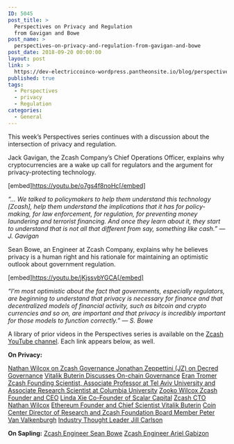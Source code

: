 ```yaml
---
ID: 5045
post_title: >
  Perspectives on Privacy and Regulation
  from Gavigan and Bowe
post_name: >
  perspectives-on-privacy-and-regulation-from-gavigan-and-bowe
post_date: 2018-09-20 00:00:00
layout: post
link: >
  https://dev-electriccoinco-wordpress.pantheonsite.io/blog/perspectives-on-privacy-and-regulation-from-gavigan-and-bowe/
published: true
tags:
  - Perspectives
  - privacy
  - Regulation
categories:
  - General
---
```

This week’s Perspectives series continues with a discussion about the intersection of privacy and regulation.

Jack Gavigan, the Zcash Company’s Chief Operations Officer, explains why cryptocurrencies are a wake up call for regulators and the argument for privacy-protecting technology.

[embed]https://youtu.be/o7gs4f8noHc[/embed]

<i>“... We talked to policymakers to help them understand this technology [Zcash], help them understand the implications that it has for policy-making, for law enforcement, for regulation, for preventing money laundering and terrorist financing. And once they learn about it, they start to understand that is not all that different from say, something like cash.” </i><i>— </i><i>J. Gavigan</i><i></i>

Sean Bowe, an Engineer at Zcash Company, explains why he believes privacy is a human right and his rationale for maintaining an optimistic outlook about government regulation.

[embed]https://youtu.be/jKjssvbYGCA[/embed]

<i>“I'm most optimistic about the fact that governments, especially regulators, are beginning to understand that privacy is necessary for finance and that decentralized models of financial activity, such as bitcoin and crypto currencies and so on, are important and that privacy is incredibly important for those models to function correctly.” </i><i>— </i><i>S. Bowe</i>

A library of prior videos in the Perspectives series is available on the <a href="https://www.youtube.com/playlist?list=PLVm6KZ09QEQw3EvlfI-NcZUJ5NzFUyqxY">Zcash YouTube channel</a>. Each link appears below, as well.

<b>On Privacy:</b>

<a href="https://youtu.be/CaRgCsreBDU">Nathan Wilcox on Zcash Governance
</a><a href="https://youtu.be/0q6j5Kcogwc">Jonathan Zeppettini (JZ) on Decred Governance</a>
<a href="https://youtu.be/w-CH_5il9aU">Vitalik Buterin Discusses On-chain Governance</a>
<a href="https://youtu.be/qRypm80AOmM">Eran Tromer Zcash Founding Scientist, Associate Professor at Tel Aviv University and Associate Research Scientist at Columbia University</a>
<a href="https://youtu.be/F92QSYIpSCk">Zooko Wilcox Zcash Founder and CEO</a>
<a href="https://youtu.be/4lI1s3rLPDo">Linda Xie Co-Founder of Scalar Capital</a>
<a href="https://youtu.be/xyNbW5Mdhrw">Zcash CTO Nathan Wilcox</a>
<a href="https://youtu.be/gcV9KlnW-dc">Ethereum Founder and Chief Scientist Vitalik Buterin</a>
<a href="https://youtu.be/ATOSViH5YjY">Coin Center Director of Research and Zcash Foundation Board Member Peter Van Valkenburgh</a>
<a href="https://youtu.be/yDm2XGrGIDQ">Industry Thought Leader Jill Carlson</a>

<b>On Sapling:</b>
<a href="https://youtu.be/KECoajyj8v8">Zcash Engineer Sean Bowe</a>
<a href="https://youtu.be/zPFhr546oYc">Zcash Engineer Ariel Gabizon</a>